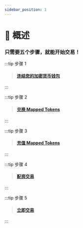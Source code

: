 ```yaml
---
sidebar_position: 1
---
```

# 📔 概述

### 只需要五个步骤，就能开始交易！

:::tip 步骤 1

> #### [连结您的加密货币钱包](1ConnectYourCryptoWallet.md)
:::

:::tip 步骤 2

> #### [兑换 Mapped Tokens](2SwapMappedTokenscopy.md)
:::

:::tip 步骤 3

> #### [充值 Mapped Tokens](3DepositMappedTokens.md)
:::

:::tip 步骤 4

> #### [配资交易](4GetYourFunding.md)
:::

:::tip 步骤 5

> #### [立即交易](5StartTrading.md)
:::







